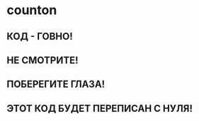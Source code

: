 # counton

## КОД - **ГОВНО**!
## НЕ СМОТРИТЕ!
## ПОБЕРЕГИТЕ ГЛАЗА!

## ЭТОТ КОД БУДЕТ ПЕРЕПИСАН С НУЛЯ!
